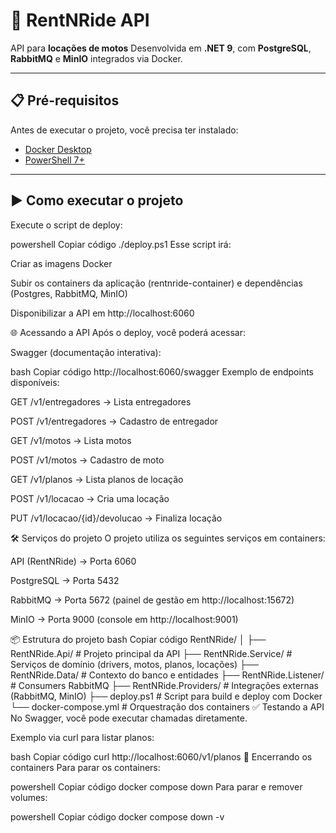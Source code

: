 # 🚀 RentNRide API

API para **locações de motos**
Desenvolvida em **.NET 9**, com **PostgreSQL**, **RabbitMQ** e **MinIO** integrados via Docker.

---

## 📋 Pré-requisitos

Antes de executar o projeto, você precisa ter instalado:

- [Docker Desktop](https://www.docker.com/products/docker-desktop)  
- [PowerShell 7+](https://learn.microsoft.com/pt-br/powershell/scripting/install/installing-powershell)  

---

## ▶️ Como executar o projeto
Execute o script de deploy:

powershell
Copiar código
./deploy.ps1
Esse script irá:

Criar as imagens Docker

Subir os containers da aplicação (rentnride-container) e dependências (Postgres, RabbitMQ, MinIO)

Disponibilizar a API em http://localhost:6060

🌐 Acessando a API
Após o deploy, você poderá acessar:

Swagger (documentação interativa):

bash
Copiar código
http://localhost:6060/swagger
Exemplo de endpoints disponíveis:

GET /v1/entregadores → Lista entregadores

POST /v1/entregadores → Cadastro de entregador

GET /v1/motos → Lista motos

POST /v1/motos → Cadastro de moto

GET /v1/planos → Lista planos de locação

POST /v1/locacao → Cria uma locação

PUT /v1/locacao/{id}/devolucao → Finaliza locação

🛠️ Serviços do projeto
O projeto utiliza os seguintes serviços em containers:

API (RentNRide) → Porta 6060

PostgreSQL → Porta 5432

RabbitMQ → Porta 5672 (painel de gestão em http://localhost:15672)

MinIO → Porta 9000 (console em http://localhost:9001)

📦 Estrutura do projeto
bash
Copiar código
RentNRide/
│
├── RentNRide.Api/              # Projeto principal da API
├── RentNRide.Service/          # Serviços de domínio (drivers, motos, planos, locações)
├── RentNRide.Data/             # Contexto do banco e entidades
├── RentNRide.Listener/         # Consumers RabbitMQ
├── RentNRide.Providers/        # Integrações externas (RabbitMQ, MinIO)
├── deploy.ps1                  # Script para build e deploy com Docker
└── docker-compose.yml          # Orquestração dos containers
✅ Testando a API
No Swagger, você pode executar chamadas diretamente.

Exemplo via curl para listar planos:

bash
Copiar código
curl http://localhost:6060/v1/planos
🧹 Encerrando os containers
Para parar os containers:

powershell
Copiar código
docker compose down
Para parar e remover volumes:

powershell
Copiar código
docker compose down -v
